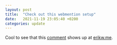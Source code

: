 ```yaml
---
layout: post
title:  "Check out this webmention setup"
date:   2021-11-19 23:05:40 +0200
categories: update
---
```


Cool to see that this [comment](https://jekyll-webmention-io-test.netlify.app/update/2021/11/19/check-out-this-webmention-setup.html) shows up at [erikw.me](https://erikw.me/blog/tech/testing-webmentions-io/).
